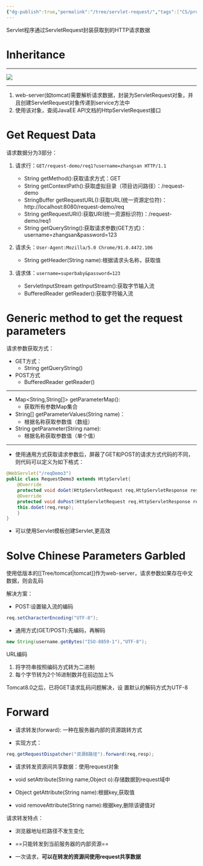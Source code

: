 ```yaml
---
{"dg-publish":true,"permalink":"/tree/servlet-request/","tags":["CS/programming-languages/java/javaweb/web-server/servlet"],"created":"2022-08-13T02:03:53.109+08:00","updated":"2023-08-27T03:51:47.639+08:00"}
---
```




Servlet程序通过ServletRequest封装获取到的HTTP请求数据

# Inheritance 

---

![](https://gcore.jsdelivr.net/gh/AlexLiu2022/resources/img/inheritance-of-ServletRequest.png)


---

1. web-server(如tomcat)需要解析请求数据，封装为ServletRequest对象，并且创建ServletRequest对象传递到service方法中
2. 使用该对象，查阅JavaEE API文档的HttpServletRequest接口

# Get Request Data

请求数据分为3部分：

1. 请求行：`GET/request-demo/req1?username=zhangsan HTTP/1.1`
	- String getMethod():获取请求方式：GET
	- String getContextPath():获取虚拟目录（项目访问路径）：/request-demo
	- StringBuffer getRequestURL():获取URL(统一资源定位符)：http://localhost:8080/request-demo/req
	- String getRequestURI():获取URI(统一资源标识符)：/request-demo/req1
	- String getQueryString():获取请求参数(GET方式)：username=zhangsan&password=123

2. 请求头：`User-Agent:Mozilla/5.0 Chrome/91.0.4472.106`
	- String getHeader(String name):根据请求头名称，获取值

3. 请求体：`username=superbaby&password=123`

	- ServletlnputStream getlnputStream():获取字节输入流
	- BufferedReader getReader():获取字符输入流

# Generic method to get the request parameters

请求参数获取方式：
- GET方式：
	- String getQueryString()
- POST方式
	- BufferedReader getReader()

---

- Map<String,String[]> getParameterMap():
	- 获取所有参数Map集合
- String[] getParameterValues(String name)：
	- 根据名称获取参数值（数组）
- String getParameter(String name):
	- 根据名称获取参数值（单个值）

---

- 使用通用方式获取请求参数后，屏蔽了GET和POST的请求方式代码的不同，则代码可以定义为如下格式：
```java
@WebServlet("/reqDemo3")
public class RequestDemo3 extends HttpServlet{
	@Override
	protected void doGet(HttpServletRequest req,HttpServletResponse resp){}
	@Override
	protected void doPost(HttpServletRequest req,HttpServletResponse resp){
	this.doGet(req,resp);
	}
}
```

- 可以使用Servlet模板创建Servlet,更高效


# Solve Chinese Parameters Garbled

使用低版本的[[Tree/tomcat\|tomcat]]作为web-server，请求参数如果存在中文数据，则会乱码

解决方案：

- POST:设置输入流的编码
```java
req.setCharacterEncoding("UTF-8");
```

- 通用方式(GET/POST):先编码，再解码
```java
new String(username.getBytes("ISO-8859-1"),"UTF-8");
```

URL编码

1. 将字符串按照编码方式转为二进制
2. 每个字节转为2个16进制数并在前边加上%


Tomcat8.0之后，已将GET请求乱码问题解决，设
置默认的解码方式为UTF-8

# Forward

- 请求转发(forward): 一种在服务器内部的资源跳转方式

- 实现方式：

```java
req.getRequestDispatcher("资源B路径").forward(req,resp);
```


- 请求转发资源间共享数据：使用request对象
 
- void setAttribute(String name,Object o):存储数据到request域中
- Object getAttribute(String name):根据key,获取值
- void removeAttribute(String name):根据key,删除该键值对

请求转发特点：

- 浏览器地址栏路径不发生变化

- ==只能转发到当前服务器的内部资源==

- 一次请求，**可以在转发的资源间使用request共享数据**